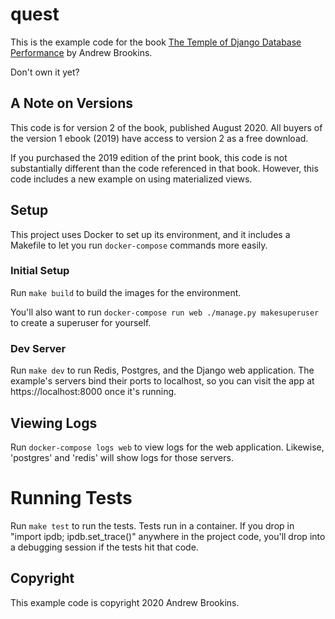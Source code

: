 # quest

This is the example code for the book [The Temple of Django Database Performance](https://spellbookpress.com/books/temple-of-django-database-performance/) by Andrew Brookins.

Don't own it yet?

## A Note on Versions

This code is for version 2 of the book, published August 2020. All buyers of the version 1 ebook (2019) have access to version 2 as a free download.

If you purchased the 2019 edition of the print book, this code is not substantially different than the code referenced in that book. However, this code includes a new example on using materialized views.

## Setup

This project uses Docker to set up its environment, and it includes a Makefile to let you run `docker-compose` commands more easily.

### Initial Setup

Run `make build` to build the images for the environment.

You'll also want to run `docker-compose run web ./manage.py makesuperuser` to create a superuser for yourself.

### Dev Server

Run `make dev` to run Redis, Postgres, and the Django web application. The example's servers bind their ports to localhost, so you can visit the app at https://localhost:8000 once it's running.

## Viewing Logs

Run `docker-compose logs web` to view logs for the web application. Likewise, 'postgres' and 'redis' will show logs for those servers.

# Running Tests

Run `make test` to run the tests. Tests run in a container. If you drop in "import ipdb; ipdb.set_trace()" anywhere in the project code, you'll drop into a debugging session if the tests hit that code.

## Copyright

This example code is copyright 2020 Andrew Brookins.
